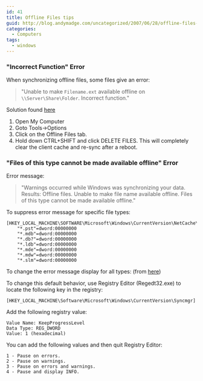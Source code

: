```yaml
---
id: 41
title: Offline Files tips
guid: http://blog.andymadge.com/uncategorized/2007/06/28/offline-files-tips/
categories:
  - Computers
tags:
  - windows
---
```

### "Incorrect Function" Error

When synchronizing offline files, some files give an error:

> "Unable to make `Filename.ext` available offline on `\\Server\Share\Folder`. Incorrect function."

Solution found [here](http://blogs.msdn.com/jonathanh/archive/2004/12/09/279292.aspx#439263)

  1. Open My Computer
  2. Goto Tools->Options
  3. Click on the Offline Files tab.
  4. Hold down CTRL+SHIFT and click DELETE FILES. This will completely clear the client cache and re-sync after a reboot.

### "Files of this type cannot be made available offline" Error

Error message:

> "Warnings occurred while Windows was synchronizing your data. Results: Offline files. Unable to make file name available offline. Files of this type cannot be made available offline."

To suppress error message for specific file types:

```
[HKEY_LOCAL_MACHINE\SOFTWARE\Microsoft\Windows\CurrentVersion\NetCache\ExclusionErrorSuppressionList]
    "*.pst"=dword:00000000
    "*.mdb"=dword:00000000
    "*.db?"=dword:00000000
    "*.ldb"=dword:00000000
    "*.mde"=dword:00000000
    "*.mdw"=dword:00000000
    "*.slm"=dword:00000000
```

To change the error message display for all types: (from [here](http://support.microsoft.com/default.aspx?scid=kb;en-us;320139))  

To change this default behavior, use Registry Editor (Regedt32.exe) to locate the following key in the registry:

```
[HKEY_LOCAL_MACHINE\Software\Microsoft\Windows\CurrentVersion\Syncmgr]
```

Add the following registry value:

```
Value Name: KeepProgressLevel
Data Type: REG_DWORD
Value: 1 (hexadecimal)
```


You can add the following values and then quit Registry Editor:

```
1 - Pause on errors.
2 - Pause on warnings.
3 - Pause on errors and warnings.
4 - Pause and display INFO.
```
